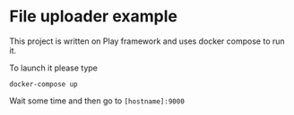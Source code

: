 # File uploader example

This project is written on Play framework and uses docker compose to run it.

To launch it please type

```
docker-compose up
```

Wait some time and then go to ``[hostname]:9000``

